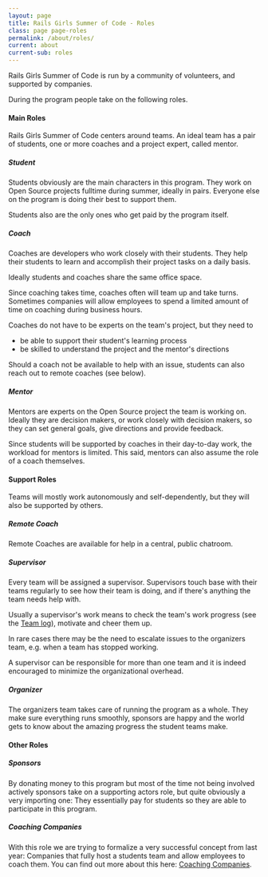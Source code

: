 ```yaml
---
layout: page
title: Rails Girls Summer of Code - Roles
class: page page-roles
permalink: /about/roles/
current: about
current-sub: roles
---
```


Rails Girls Summer of Code is run by a community of volunteers, and supported
by companies.

During the program people take on the following roles.


#### Main Roles

Rails Girls Summer of Code centers around teams. An ideal team has a pair of
students, one or more coaches and a project expert, called mentor.

##### Student

Students obviously are the main characters in this program. They work on Open
Source projects fulltime during summer, ideally in pairs. Everyone else on the
program is doing their best to support them.

Students also are the only ones who get paid by the program itself.

##### Coach

Coaches are developers who work closely with their students. They help their
students to learn and accomplish their project tasks on a daily basis.

Ideally students and coaches share the same office space.

Since coaching takes time, coaches often will team up and take turns. Sometimes
companies will allow employees to spend a limited amount of time on coaching
during business hours.

Coaches do not have to be experts on the team's project, but they need to

* be able to support their student's learning process
* be skilled to understand the project and the mentor's directions

Should a coach not be available to help with an issue, students can also reach
out to remote coaches (see below).


##### Mentor

Mentors are experts on the Open Source project the team is working on. Ideally
they are decision makers, or work closely with decision makers, so they can set
general goals, give directions and provide feedback.

Since students will be supported by coaches in their day-to-day work, the
workload for mentors is limited. This said, mentors can also assume the role of
a coach themselves.


#### Support Roles

Teams will mostly work autonomously and self-dependently, but they will also
be supported by others.


##### Remote Coach

Remote Coaches are available for help in a central, public chatroom.


##### Supervisor

Every team will be assigned a supervisor. Supervisors touch base with their
teams regularly to see how their team is doing, and if there's anything the
team needs help with.

Usually a supervisor's work means to check the team's work progress (see
the [Team log](/team-log)), motivate and cheer them up.

In rare cases there may be the need to escalate issues to the organizers
team, e.g. when a team has stopped working.

A supervisor can be responsible for more than one team and it is indeed
encouraged to minimize the organizational overhead.


##### Organizer

The organizers team takes care of running the program as a whole. They
make sure everything runs smoothly, sponsors are happy and the world gets
to know about the amazing progress the student teams make.


#### Other Roles

##### Sponsors

By donating money to this program but most of the time not being involved
actively sponsors take on a supporting actors role, but quite obviously a very
importing one: They essentially pay for students so they are able to
participate in this program.

##### Coaching Companies

With this role we are trying to formalize a very successful concept from last
year: Companies that fully host a students team and allow employees to coach
them. You can find out more about this here: [Coaching Companies](/coaching-companies).







